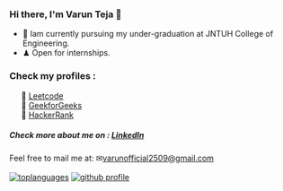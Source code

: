 ### Hi there, I'm Varun Teja 👋

- 🔭 Iam currently pursuing my under-graduation at JNTUH College of Engineering.
- ♟ Open for internships.

### Check my profiles : 
&ensp;&ensp;&ensp;📌 <a href='https://leetcode.com/theEMCONcoder/'>Leetcode</a>
<br>&ensp;&ensp;&ensp;📌 <a href='https://auth.geeksforgeeks.org/user/varuntejajaladhula/practice/'>GeekforGeeks</a>
<br>&ensp;&ensp;&ensp;📌 <a href='https://www.hackerrank.com/varunteja200025?hr_r=1'>HackerRank</a>

##### Check more about me on : <a href='https://www.linkedin.com/in/varuntejajaladhula/'>LinkedIn</a>

Feel free to mail me at:
✉<a href='mailto:varunofficial2509@gmail.com'>varunofficial2509@gmail.com</a><br><br>
[![toplanguages](https://github-readme-stats.vercel.app/api/top-langs/?username=varunofficial2509&count_private=true&show_icons=true&theme=radical&layout=compact)]()
[![github profile](https://github-readme-stats.vercel.app/api?username=varunofficial2509&show_icons=true&include_all_commits=true&theme=radical)]()



